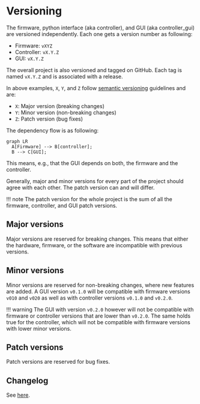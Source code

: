 # Versioning

The firmware,
python interface (aka controller),
and GUI (aka controller_gui)
are versioned independently.
Each one gets a version number as following:

- Firmware: `vXYZ`
- Controller: `vX.Y.Z`
- GUI: `vX.Y.Z`

The overall project is also versioned and tagged on GitHub.
Each tag is named `vX.Y.Z` and is associated with a release.

In above examples, `X`, `Y`, and `Z`
follow
[semantic versioning](https://semver.org/)
guidelines and are:

- `X`: Major version (breaking changes)
- `Y`: Minor version (non-breaking changes)
- `Z`: Patch version (bug fixes)

The dependency flow is as following:

``` mermaid
graph LR
  A[Firmware] --> B[controller];
  B --> C[GUI];
```

This means, e.g.,
that the GUI depends on both,
the firmware and the controller.

Generally, major and minor versions for every part of the project should agree with each other.
The patch version can and will differ.

!!! note
    The patch version for the whole project
    is the sum of all the firmware, controller, and GUI patch versions.

## Major versions

Major versions are reserved for breaking changes.
This means that either the hardware,
firmware,
or the software are incompatible with previous versions.

## Minor versions

Minor versions are reserved for non-breaking changes,
where new features are added.
A GUI version `v0.1.0` will be compatible
with firmware versions `v010` and `v020`
as well as with controller versions
`v0.1.0` and `v0.2.0`.

!!! warning
    The GUI with version `v0.2.0` however
    will not be compatible with
    firmware or controller versions that are lower than `v0.2.0`.
    The same holds true for the controller,
    which will not be compatible with firmware versions
    with lower minor versions.

## Patch versions

Patch versions are reserved for bug fixes.

## Changelog

See [here](changelog.md).

